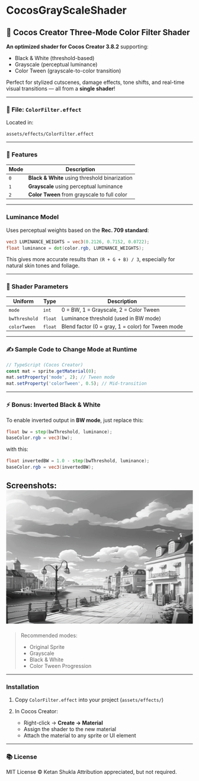 # CocosGrayScaleShader
## 🎨 Cocos Creator Three-Mode Color Filter Shader

**An optimized shader for Cocos Creator 3.8.2** supporting:

* Black & White (threshold-based)
* Grayscale (perceptual luminance)
* Color Tween (grayscale-to-color transition)

Perfect for stylized cutscenes, damage effects, tone shifts, and real-time visual transitions — all from a **single shader**!

---

### 📂 File: `ColorFilter.effect`

Located in:

```
assets/effects/ColorFilter.effect
```

---

### 🔧 Features

| Mode         | Description                                    |
| ------------ | ---------------------------------------------- |
| `0`          | **Black & White** using threshold binarization |
| `1`          | **Grayscale** using perceptual luminance       |
| `2`          | **Color Tween** from grayscale to full color   |

---

### Luminance Model

Uses perceptual weights based on the **Rec. 709 standard**:

```glsl
vec3 LUMINANCE_WEIGHTS = vec3(0.2126, 0.7152, 0.0722);
float luminance = dot(color.rgb, LUMINANCE_WEIGHTS);
```

This gives more accurate results than `(R + G + B) / 3`, especially for natural skin tones and foliage.

---

### 🧪 Shader Parameters

| Uniform       | Type    | Description                                       |
| ------------- | ------- | ------------------------------------------------- |
| `mode`        | `int`   | 0 = BW, 1 = Grayscale, 2 = Color Tween            |
| `bwThreshold` | `float` | Luminance threshold (used in BW mode)             |
| `colorTween`  | `float` | Blend factor (0 = gray, 1 = color) for Tween mode |

---

### ✍️ Sample Code to Change Mode at Runtime

```ts
// TypeScript (Cocos Creator)
const mat = sprite.getMaterial(0);
mat.setProperty('mode', 2); // Tween mode
mat.setProperty('colorTween', 0.5); // Mid-transition
```

---

### ⚡ Bonus: Inverted Black & White

To enable inverted output in **BW mode**, just replace this:

```glsl
float bw = step(bwThreshold, luminance);
baseColor.rgb = vec3(bw);
```

with this:

```glsl
float invertedBW = 1.0 - step(bwThreshold, luminance);
baseColor.rgb = vec3(invertedBW);
```

Screenshots:
![GrayScale to Color Transition](./color-effect.gif)
---

> Recommended modes:
>
> * Original Sprite
> * Grayscale
> * Black & White
> * Color Tween Progression

---

### Installation

1. Copy `ColorFilter.effect` into your project (`assets/effects/`)
2. In Cocos Creator:

   * Right-click → **Create → Material**
   * Assign the shader to the new material
   * Attach the material to any sprite or UI element

---

### 📚 License

MIT License © Ketan Shukla
Attribution appreciated, but not required.

